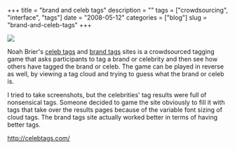 +++
title = "brand and celeb tags"
description = ""
tags = ["crowdsourcing", "interface", "tags"]
date = "2008-05-12"
categories = ["blog"]
slug = "brand-and-celeb-tags"
+++



  <div class="notebook-screenshot"><a href="http://celebtags.com/"><img src="http://media.konigi.com/bluga/wt48283d745a527.jpg"/></a></div><p>Noah Brier's <a href="http://celebtags.com/">celeb tags</a> and <a href="http://brandtags.com/">brand tags</a> sites is a crowdsourced tagging game that asks participants to tag a brand or celebrity and then see how others have tagged the brand or celeb. The game can be played in reverse as well, by viewing a tag cloud and trying to guess what the brand or celeb is.</p>
<p>I tried to take screenshots, but the celebrities' tag results were full of nonsensical tags. Someone decided to game the site obviously to fill it with tags that take over the results pages because of the variable font sizing of cloud tags. The brand tags site actually worked better in terms of having better tags. </p>
    
  <a href="http://celebtags.com/">http://celebtags.com/</a>
